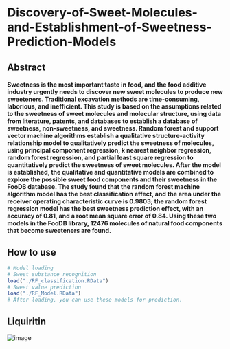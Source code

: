 # Discovery-of-Sweet-Molecules-and-Establishment-of-Sweetness-Prediction-Models

## Abstract
#### Sweetness is the most important taste in food, and the food additive industry urgently needs to discover new sweet molecules to produce new sweeteners. Traditional excavation methods are time-consuming, laborious, and inefficient. This study is based on the assumptions related to the sweetness of sweet molecules and molecular structure, using data from literature, patents, and databases to establish a database of sweetness, non-sweetness, and sweetness. Random forest and support vector machine algorithms establish a qualitative structure-activity relationship model to qualitatively predict the sweetness of molecules, using principal component regression, k nearest neighbor regression, random forest regression, and partial least square regression to quantitatively predict the sweetness of sweet molecules. After the model is established, the qualitative and quantitative models are combined to explore the possible sweet food components and their sweetness in the FooDB database. The study found that the random forest machine algorithm model has the best classification effect, and the area under the receiver operating characteristic curve is 0.9803; the random forest regression model has the best sweetness prediction effect, with an accuracy of 0.81, and a root mean square error of 0.84. Using these two models in the FooDB library, 12476 molecules of natural food components that become sweeteners are found.

## How to use
```R
# Model loading
# Sweet substance recognition
load("./RF_classification.RData")
# Sweet value prediction
load("./RF_Model.RData")
# After loading, you can use these models for prediction.
```
## Liquiritin
![image](https://github.com/renhb1996/Discovery-of-Sweet-Molecules-and-Establishment-of-Sweetness-Prediction-Models/blob/main/%E7%94%98%E8%8D%89%E8%8B%B7.png)
